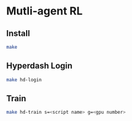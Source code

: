 # Mutli-agent RL

## Install

```sh
make
```

## Hyperdash Login

```sh
make hd-login
```

## Train

```sh
make hd-train s=<script name> g=<gpu number>
```
